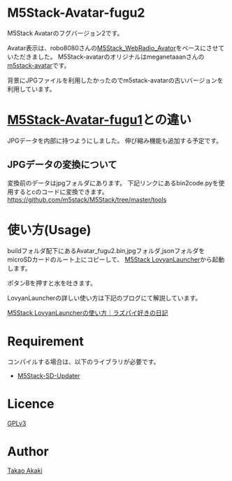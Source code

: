# M5Stack-Avatar-fugu2

M5Stack Avatarのフグバージョン2です。

Avatar表示は、robo8080さんの[M5Stack_WebRadio_Avator](https://github.com/robo8080/M5Stack_WebRadio_Avator)をベースにさせていただきました。
M5Stack-avatarのオリジナルはmeganetaaanさんの[m5stack-avatar](https://github.com/meganetaaan/m5stack-avatar)です。

背景にJPGファイルを利用したかったのでm5stack-avatarの古いバージョンを利用しています。

# [M5Stack-Avatar-fugu1](https://github.com/mongonta0716/M5Stack-Avatar-fugu1)との違い
JPGデータを内部に持つようにしました。
伸び縮み機能も追加する予定です。

## JPGデータの変換について
変換前のデータはjpgフォルダにあります。
下記リンクにあるbin2code.pyを使用するとcのコードに変換できます。
https://github.com/m5stack/M5Stack/tree/master/tools

# 使い方(Usage)

buildフォルダ配下にあるAvatar_fugu2.bin,jpgフォルダ,jsonフォルダをmicroSDカードのルート上にコピーして、
[M5Stack LovyanLauncher](https://github.com/lovyan03/M5Stack_LovyanLauncher)から起動します。

ボタンBを押すと水を吐きます。

LovyanLauncherの詳しい使い方は下記のブログにて解説しています。

[M5Stack LovyanLauncherの使い方｜ラズパイ好きの日記](https://raspberrypi.mongonta.com/howto-use-m5stack-lovyanlauncher/)

# Requirement

コンパイルする場合は、以下のライブラリが必要です。
* [M5Stack-SD-Updater](https://github.com/tobozo/M5Stack-SD-Updater)

# Licence
[GPLv3](https://github.com/mongonta0716/M5Stack-Avatar-fugu1/blob/master/LICENSE)

# Author

[Takao Akaki](https://twitter.com/mongonta555)
